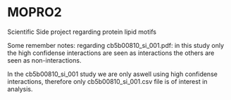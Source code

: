 # MOPRO2
Scientific Side project regarding protein lipid motifs

Some remember notes:
regarding cb5b00810_si_001.pdf: in this study only the high confidense interactions are seen as interactions the others are seen as non-interactions.

In the cb5b00810_si_001 study we are only aswell using high confidense interactions, therefore only cb5b00810_si_001.csv file is of interest in analysis.
